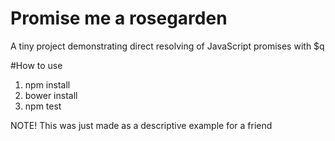 # Promise me a rosegarden

A tiny project demonstrating direct resolving of JavaScript promises with $q

#How to use

1. npm install
2. bower install
3. npm test


NOTE! This was just made as a descriptive example for a friend